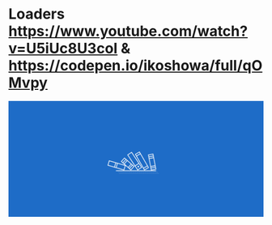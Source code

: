 # Loaders https://www.youtube.com/watch?v=U5iUc8U3coI & https://codepen.io/ikoshowa/full/qOMvpy
<p align="center">
  <img src="preview.png" alt="preview del proyecto"  width="1600">
</p>